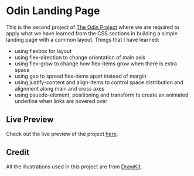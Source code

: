 # Odin Landing Page

This is the second project of [The Odin Project](https://www.theodinproject.com/about) where we are required to apply what we have learned from the CSS sections in building a simple landing page with a common layout. Things that I have learned:

- using flexbox for layout
- using flex-direction to change orientation of main axis
- using flex-grow to change how flex-items grow when there is extra space
- using gap to spread flex-items apart instead of margin
- using justify-content and align-items to control space distribution and alignment along main and cross axes
- using psuedo-element, positioning and transform to create an animated underline when links are hovered over

## Live Preview

Check out the live preview of the project [here](https://kotarohzk.github.io/odin-landing-page/).

## Credit

All the illustrations used in this project are from [DrawKit](https://www.drawkit.com/).

